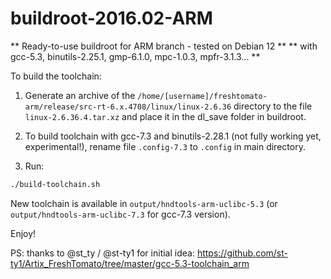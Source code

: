# **buildroot-2016.02-ARM** #
  
  
** Ready-to-use buildroot for ARM branch - tested on Debian 12 **
** with gcc-5.3, binutils-2.25.1, gmp-6.1.0, mpc-1.0.3, mpfr-3.1.3... **
  
  
To build the toolchain:
  
1. Generate an archive of the ```/home/[username]/freshtomato-arm/release/src-rt-6.x.4708/linux/linux-2.6.36``` directory to the file ```linux-2.6.36.4.tar.xz``` and place it in the dl_save folder in buildroot.
  
2. To build toolchain with gcc-7.3 and binutils-2.28.1 (not fully working yet, experimental!), rename file ```.config-7.3``` to ```.config``` in main directory.
  
3. Run:

```sh
./build-toolchain.sh
```
  
  
New toolchain is available in ```output/hndtools-arm-uclibc-5.3``` (or ```output/hndtools-arm-uclibc-7.3``` for gcc-7.3 version).
  
Enjoy!
  
PS: thanks to @st_ty / @st-ty1 for initial idea: https://github.com/st-ty1/Artix_FreshTomato/tree/master/gcc-5.3-toolchain_arm
  

